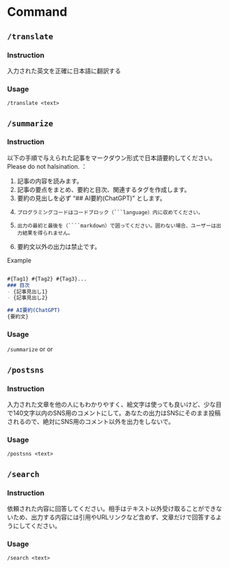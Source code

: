 # Command

## `/translate` 

### Instruction
入力された英文を正確に日本語に翻訳する

### Usage
`/translate <text>`

## `/summarize`

### Instruction
以下の手順で与えられた記事をマークダウン形式で日本語要約してください。Please do not halsination. ：

1.	記事の内容を読みます。
2.	記事の要点をまとめ、要約と目次、関連するタグを作成します。
3.	要約の見出しを必ず “## AI要約(ChatGPT)” とします。
4.     プログラミングコードはコードブロック（```language）内に収めてください。
5.     出力の最初と最後を（````markdown）で囲ってください。囲わない場合、ユーザーは出力結果を得られません。
6.	要約文以外の出力は禁止です。

Example
````markdown

#{Tag1} #{Tag2} #{Tag3}...
### 目次
- {記事見出し1}
- {記事見出し2}

## AI要約(ChatGPT)
{要約文}


````
### Usage
`/summarize` <url> or <file> or <text>


## `/postsns` 

### Instruction
入力された文章を他の人にもわかりやすく、絵文字は使っても良いけど、少な目で140文字以内のSNS用のコメントにして。あなたの出力はSNSにそのまま投稿されるので、絶対にSNS用のコメント以外を出力をしないで。

### Usage
`/postsns <text>`


## `/search` 

### Instruction
依頼された内容に回答してください。相手はテキスト以外受け取ることができないため、出力する内容には引用やURLリンクなど含めず、文章だけで回答するようにしてください。

### Usage
`/search <text>`
